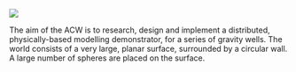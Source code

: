 [![](http://img.youtube.com/vi/6rrOkonQ5I0/0.jpg)](http://www.youtube.com/watch?v=6rrOkonQ5I0 "Gravity Well")

The aim of the ACW is to research, design and implement a distributed, physically-based modelling demonstrator, for a series of gravity wells.
The world consists of a very large, planar surface, surrounded by a circular wall. A large number of spheres are placed on the surface.
